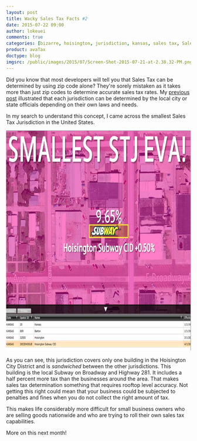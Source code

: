 ```yaml
---
layout: post
title: Wacky Sales Tax Facts #2
date: 2015-07-22 09:00
author: lokeuei
comments: true
categories: [bizarre, hoisington, jurisdiction, kansas, sales tax, Sales Tax APIs, small, subway, weird]
product: avaTax
doctype: blog
imgsrc: /public/images/2015/07/Screen-Shot-2015-07-21-at-2.38.32-PM.png
---
```

Did you know that most developers will tell you that Sales Tax can be determined by using zip code alone? They're sorely mistaken as it takes more than just zip codes to determine accurate sales tax rates. My <a href="/blog/2015/06/16/the-business-of-sales-tax-is-bizarre">previous post</a> illustrated that each jurisdiction can be determined by the local city or state officials depending on their own laws and needs.

In my search to understand this concept, I came across the smallest Sales Tax Jurisdiction in the United States.

<img src="/public/images/2015/07/Screen-Shot-2015-07-21-at-2.38.32-PM.png"  width="807" height="599" alt="Smallest Sales Tax Jurisdiction in the United States" />

As you can see, this jurisdiction covers only one building in the Hoisington City District and is <em>sandwiched</em> between the other jurisdictions. This building is the local Subway on Broadway and Highway 281. It includes a half percent more tax than the businesses around the area. That makes sales tax determination something that requires rooftop level accuracy. Not getting this right could mean that your business could be subjected to penalties and fines when you do not collect the right amount of tax.

This makes life considerably more difficult for small business owners who are selling goods nationwide and who are trying to roll their own sales tax capabilities.

More on this next month!
